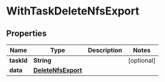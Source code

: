 

# WithTaskDeleteNfsExport


## Properties

Name | Type | Description | Notes
------------ | ------------- | ------------- | -------------
**taskId** | **String** |  |  [optional]
**data** | [**DeleteNfsExport**](DeleteNfsExport.md) |  | 



